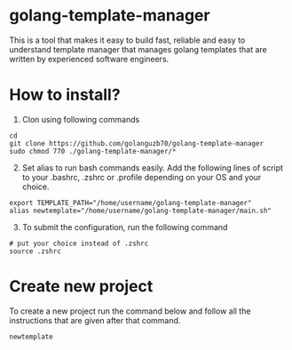 # golang-template-manager
This is a tool that makes it easy to build fast, reliable and easy to understand template manager that manages golang templates that are written by experienced software engineers.

# How to install?

1. Clon using following commands
```
cd 
git clone https://github.com/golanguzb70/golang-template-manager
sudo chmod 770 ./golang-template-manager/*
```
2. Set alias to run bash commands easily.
Add the following lines of script to your .bashrc, .zshrc or .profile depending on your OS and your choice.
```
export TEMPLATE_PATH="/home/username/golang-template-manager"
alias newtemplate="/home/username/golang-template-manager/main.sh"
```
3. To submit the configuration, run the following command
```
# put your choice instead of .zshrc
source .zshrc
```

# Create new project
To create a new project run the command below and follow all the instructions that are given after that command.
```
newtemplate
```
